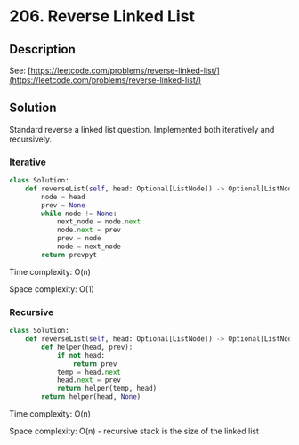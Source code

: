 # 206. Reverse Linked List

## Description

See: [https://leetcode.com/problems/reverse-linked-list/](https://leetcode.com/problems/reverse-linked-list/)

## Solution

Standard reverse a linked list question. Implemented both iteratively and recursively.

### Iterative

```python
class Solution:
    def reverseList(self, head: Optional[ListNode]) -> Optional[ListNode]:
        node = head
        prev = None
        while node != None:
            next_node = node.next
            node.next = prev
            prev = node
            node = next_node
        return prevpyt
```

Time complexity: O(n)

Space complexity: O(1)

### Recursive

```python
class Solution:
    def reverseList(self, head: Optional[ListNode]) -> Optional[ListNode]:
        def helper(head, prev):
            if not head:
                return prev
            temp = head.next
            head.next = prev
            return helper(temp, head)
        return helper(head, None)
```

Time complexity: O(n)

Space complexity: O(n) - recursive stack is the size of the linked list
